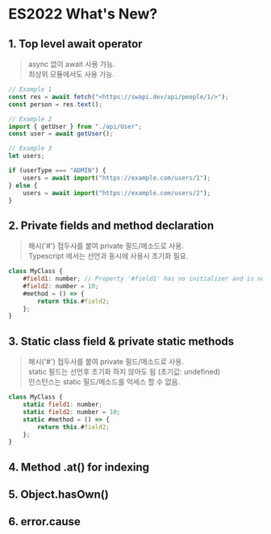 # ES2022 What's New?

## 1. Top level await operator

> async 없이 await 사용 가능.  
> 최상위 모듈에서도 사용 가능.  

```javascript
// Example 1
const res = await fetch("<https://swapi.dev/api/people/1/>");
const person = res.text();

// Example 2
import { getUser } from "./api/User";
const user = await getUser();

// Example 3
let users;

if (userType === "ADMIN") {
	users = await import("https://example.com/users/1");
} else {
	users = await import("https://example.com/users/2");
}
```

## 2. Private fields and method declaration

> 해시('#') 접두사를 붙여 private 필드/메소드로 사용.  
> Typescript 에서는 선언과 동시에 사용시 초기화 필요.

```javascript
class MyClass {
	#field1: number; // Property '#field1' has no initializer and is not definitely assigned in the constructor.
	#field2: number = 10;
	#method = () => {
		return this.#field2;
	};
}
```

## 3. Static class field & private static methods

> 해시('#') 접두사를 붙여 private 필드/메소드로 사용.  
> static 필드는 선언후 초기화 하지 않아도 됨 (초기값: undefined)  
> 인스턴스는 static 필드/메소드를 억세스 할 수 없음.  

```javascript
class MyClass {
	static field1: number;
	static field2: number = 10;
	static #method = () => {
		return this.#field2;
	};
}
```
## 4. Method .at() for indexing

## 5. Object.hasOwn()

## 6. error.cause

